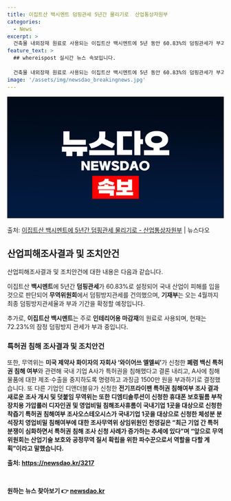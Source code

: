 ```yaml
---
title: 이집트산 백시멘트 덤핑관세 5년간 물리기로  산업통상자원부
categories:
  - News
excerpt: >
  건축물 내외장재 원료로 사용되는 이집트산 백시멘트에 5년 동안 60.83%의 덤핑관세가 부과된다. 산업통상자…
feature_text: >
  ## whereispost 실시간 뉴스 속보입니다.

  건축물 내외장재 원료로 사용되는 이집트산 백시멘트에 5년 동안 60.83%의 덤핑관세가 부과된다. 산업통상자…
image: '/assets/img/newsdao_breakingnews.jpg'
---
```


![뉴스다오 속보](/assets/img/newsdao_breakingnews.jpg)

<p>출처: <a href="https://newsdao.kr/3217" rel="dofollow">이집트산 백시멘트에 5년간 덤핑관세 물리기로 - 산업통상자원부</a> | 뉴스다오</p>

<h2 data-ke-size="size26">산업피해조사결과 및 조치안건</h2>
산업피해조사결과 및 조치안건에 대한 내용은 다음과 같습니다.

<p data-ke-size="size16">이집트산 <b>백시멘트</b>에 5년간 <b>덤핑관세</b>가 60.83%로 설정되어 국내 산업이 피해를 입을 것으로 판단되어 <b>무역위원회</b>에서 덤핑방지관세를 건의했으며, <b>기재부</b>는 오는 4월까지 최종 덤핑방지관세율과 부과 기간을 확정할 예정입니다.</p>

추가로, <b>이집트산 백시멘트</b>는 주로 <b>인테리어용 마감재</b>의 원료로 사용되며, 현재는 72.23%의 잠정 덤핑방지 관세가 부과 중입니다.

<h3 data-ke-size="size22">특허권 침해 조사결과 및 조치안건</h3>
또한, 무역위는 <b>미국 제약사 화이자의 자회사 ‘와이어쓰 엘엘씨’</b>가 신청한 <b>폐렴 백신 특허권 침해 여부</b>와 관련해 국내 기업 A사가 특허권을 침해했다고 결론 내리고, A사에 침해 물품에 대한 제조·수출을 중지하도록 명령하고 과징금 1500만 원을 부과하기로 결정했습니다. 또 다른 기업인 디앤더블유가 신청한 <b>전기프라이팬 특허권 침해여부 조사 결과</b에 따르면, 중국에서 조사대상 물품을 수입해 국내에 판매하는 행위를 특허권 침해로 판단하고, 침해 기업에 중지 명령과 1118만~2874만 원의 과징금을 부과하기로 했습니다.

<h3 data-ke-size="size22">새로운 조사 개시 및 덧붙임</h3>
무역위는 또한 <b>디엠티솔루션</b>이 신청한 <b>휴대폰 보호필름 부착 장치용 가압롤러 디자인권 및 영업비밀 침해조사</b에서 가압롤러를 수출하는 행위는 디자인권 및 영업비밀 침해에 해당하지 않는다고 판정했으며, <b>휴롬</b>이 국내기업 1곳을 대상으로 신청한 <b>착즙기 특허권 침해여부 조사</b와 <b>오스테오시스가 국내기업 1곳을 대상으로 신청한 체성분 분석장치 영업비밀 침해여부에 대한 조사</b를 개시하기로 결정했습니다.

무역위 상임위원인 천영길은 “최근 기업 간 특허분쟁이 심화하면서 특허권 침해 조사 신청 사례가 증가하는 추세에 있다”며 “앞으로 무역위원회는 산업기술 보호와 공정무역 질서 확립을 위한 파수꾼으로서 역할을 다할 계획”이라고 말했습니다.

출처: <a href="https://newsdao.kr/3217">https://newsdao.kr/3217</a>
<p data-ke-size="size16">&nbsp;</p> 

원하는 뉴스 찾아보기 👉 <a href="https://newsdao.kr" rel="dofollow">newsdao.kr</a>


